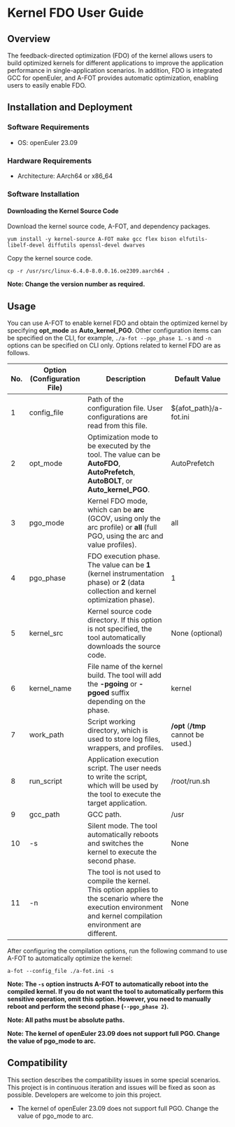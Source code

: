 # Kernel FDO User Guide

## Overview

The feedback-directed optimization (FDO) of the kernel allows users to build optimized kernels for different applications to improve the application performance in single-application scenarios. In addition, FDO is integrated GCC for openEuler, and A-FOT provides automatic optimization, enabling users to easily enable FDO.

## Installation and Deployment

### Software Requirements

* OS: openEuler 23.09

### Hardware Requirements

* Architecture: AArch64 or x86_64

### Software Installation

#### Downloading the Kernel Source Code

Download the kernel source code, A-FOT, and dependency packages.

```shell
yum install -y kernel-source A-FOT make gcc flex bison elfutils-libelf-devel diffutils openssl-devel dwarves
```

Copy the kernel source code.

```shell
cp -r /usr/src/linux-6.4.0-8.0.0.16.oe2309.aarch64 .
```

**Note: Change the version number as required.**

## Usage

You can use A-FOT to enable kernel FDO and obtain the optimized kernel by specifying **opt_mode** as **Auto_kernel_PGO**. Other configuration items can be specified on the CLI, for example, `./a-fot --pgo_phase 1`. `-s` and `-n` options can be specified on CLI only. Options related to kernel FDO are as follows.

| No.| Option (Configuration File)| Description                                                    | Default Value                  |
| ---- | -------------------- | ------------------------------------------------------------ | ------------------------ |
| 1    | config_file          | Path of the configuration file. User configurations are read from this file.              | ${afot_path}/a-fot.ini   |
| 2    | opt_mode             | Optimization mode to be executed by the tool. The value can be **AutoFDO**, **AutoPrefetch**, **AutoBOLT**, or **Auto_kernel_PGO**.| AutoPrefetch             |
| 3    | pgo_mode             | Kernel FDO mode, which can be **arc** (GCOV, using only the arc profile) or **all** (full PGO, using the arc and value profiles).                | all                      |
| 4    | pgo_phase            | FDO execution phase. The value can be **1** (kernel instrumentation phase) or **2** (data collection and kernel optimization phase).          | 1                        |
| 5    | kernel_src           | Kernel source code directory. If this option is not specified, the tool automatically downloads the source code.  | None (optional)              |
| 6    | kernel_name          | File name of the kernel build. The tool will add the **-pgoing** or **-pgoed** suffix depending on the phase. | kernel                   |
| 7    | work_path            | Script working directory, which is used to store log files, wrappers, and profiles.      | **/opt** (**/tmp** cannot be used.)|
| 8    | run_script           | Application execution script. The user needs to write the script, which will be used by the tool to execute the target application.| /root/run.sh             |
| 9    | gcc_path             | GCC path.                        | /usr                     |
| 10   | -s                   | Silent mode. The tool automatically reboots and switches the kernel to execute the second phase.           | None                       |
| 11   | -n                   | The tool is not used to compile the kernel. This option applies to the scenario where the execution environment and kernel compilation environment are different. | None                       |

After configuring the compilation options, run the following command to use A-FOT to automatically optimize the kernel:

```shell
a-fot --config_file ./a-fot.ini -s
```

**Note: The `-s` option instructs A-FOT to automatically reboot into the compiled kernel. If you do not want the tool to automatically perform this sensitive operation, omit this option. However, you need to manually reboot and perform the second phase (`--pgo_phase 2`).**

**Note: All paths must be absolute paths.**

**Note: The kernel of openEuler 23.09 does not support full PGO. Change the value of pgo_mode to arc.**

## Compatibility

This section describes the compatibility issues in some special scenarios. This project is in continuous iteration and issues will be fixed as soon as possible. Developers are welcome to join this project.

* The kernel of openEuler 23.09 does not support full PGO. Change the value of pgo_mode to arc.
